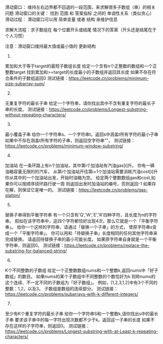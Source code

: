 
滑动窗口： 维持左右边界都不回退的一段范围，来求解很多子数组（串）的相关问题
滑动窗口的关键： 找到 范围 和 答案指标 之间的 单调性关系（类似贪心）
滑动过程： 滑动窗口可以用 简单变量 或者 结构 来维护信息

求解大流程：求子数组在 每个位置开头或结尾 情况下的答案（开头还是结尾在于个人习惯）

注意：滑动窗口维持最大值或最小值的 更新结构


1.  
累加和大于等于target的最短子数组长度
给定一个含有n个正整数的数组和一个正整数target
找到累加和>=target的长度最小的子数组并返回其长度
如果不存在符合条件的子数组返回0
测试链接：https://leetcode.cn/problems/minimum-size-subarray-sum/

2. 
无重复字符的最长子串
给定一个字符串，请你找出其中不含有重复字符的最长子串的长度。
测试链接：https://leetcode.cn/problems/Longest-substring-without-repeating-characters/

3. 
最小覆盖子串
给你一个字符串s、一个字符串t。返回s中涵盖t所有字符的最小子串
如果中不存在涵盖t所有字符的子串，则返回空字符串""。
测试链接：https://leetcode.cn/problems/minimum-window-substring/

4. 
加油站
在一条环路上有n个加油站，其中第i个加油站有汽油gas[i]升。
你有一辆油箱容量无限的的汽车，
从第i个加油站开往第i+1个加油站需要消耗汽油cost[i]升
你从其中的一个加油站出发，开始时油箱为空。
给定两个整数数组gas和cost,如果你可以按顺序绕环路行驶一周
则返回出发时加油站的编号，否则返回-1
如果存在解，则保证它是唯一的。
测试链接：https://leetcode.cn/problems/gas-station/

5. 
替换子串得到平衡字符串
有一个只含有'Q','W','E','R'四种字符，且长度为n的字符串。
假如在该字符串中，这四个字符都恰好出现4次，那么它就是一个「平衡字符串」。
给你一个这样的字符串，请通过「替换一个子串」的方式，
使原字符串s变成一个「平衡字符串」。
你可以用和「待替换子串」长度相同的任何其他字符串来完成替换。
请返回待替换子串的最小可能长度。
如果原字符串自身就是一个平衡字符串，则返回0。
测试链接：https://leetcode.cn/problems/replace-the-substring-for-balanced-string/

6. 
K个不同整数的子数组
给定一个正整数数组nums和一个整数k,返回nums中「好子数组」的数目。
如果nums的某个子数组中不同整数的个数恰好为k
则称nums的这个连续、不一定不同的子数组为「好子数组」。
例如，[1,2,3,1,2]中有3个不同的整数：1,2，以及3。
子数组是数组的连续部分。
测试链接：https://leetcode.cn/problems/subarrays-with-k-different-integers/

7. 
至少有K个重复字符的最长子串
给你一个字符串S和一个整数k,请你找出s中的最长子串
要求该子串中的每一字符出现次数都不少于k。返回这一子串的长度
如果不存在这样的子字符串，则返回0。
测试链接：https://leetcode.cn/problems/Longest-substring-with-at-Least-k-repeating-characters/